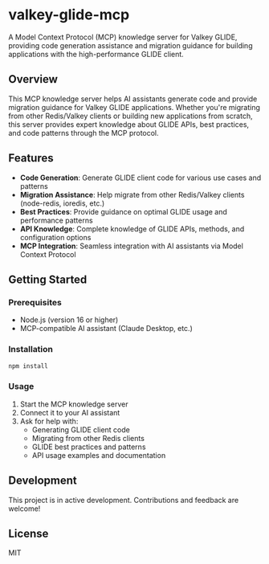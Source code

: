 # valkey-glide-mcp

A Model Context Protocol (MCP) knowledge server for Valkey GLIDE, providing code generation assistance and migration guidance for building applications with the high-performance GLIDE client.

## Overview

This MCP knowledge server helps AI assistants generate code and provide migration guidance for Valkey GLIDE applications. Whether you're migrating from other Redis/Valkey clients or building new applications from scratch, this server provides expert knowledge about GLIDE APIs, best practices, and code patterns through the MCP protocol.

## Features

- **Code Generation**: Generate GLIDE client code for various use cases and patterns
- **Migration Assistance**: Help migrate from other Redis/Valkey clients (node-redis, ioredis, etc.)
- **Best Practices**: Provide guidance on optimal GLIDE usage and performance patterns
- **API Knowledge**: Complete knowledge of GLIDE APIs, methods, and configuration options
- **MCP Integration**: Seamless integration with AI assistants via Model Context Protocol

## Getting Started

### Prerequisites

- Node.js (version 16 or higher)
- MCP-compatible AI assistant (Claude Desktop, etc.)

### Installation

```bash
npm install
```

### Usage

1. Start the MCP knowledge server
2. Connect it to your AI assistant
3. Ask for help with:
   - Generating GLIDE client code
   - Migrating from other Redis clients
   - GLIDE best practices and patterns
   - API usage examples and documentation

## Development

This project is in active development. Contributions and feedback are welcome!

## License

MIT
